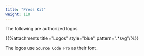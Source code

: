 ```yaml
---
title: "Press Kit"
weight: 110
---
```


The following are authorized logos

{{%attachments title="Logos" style="blue" pattern=".*svg"/%}}

The logos use `Source Code Pro` as their font.